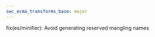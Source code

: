 ```yaml
---
swc_ecma_transforms_base: major
---
```


fix(es/minifier): Avoid generating reserved mangling names
